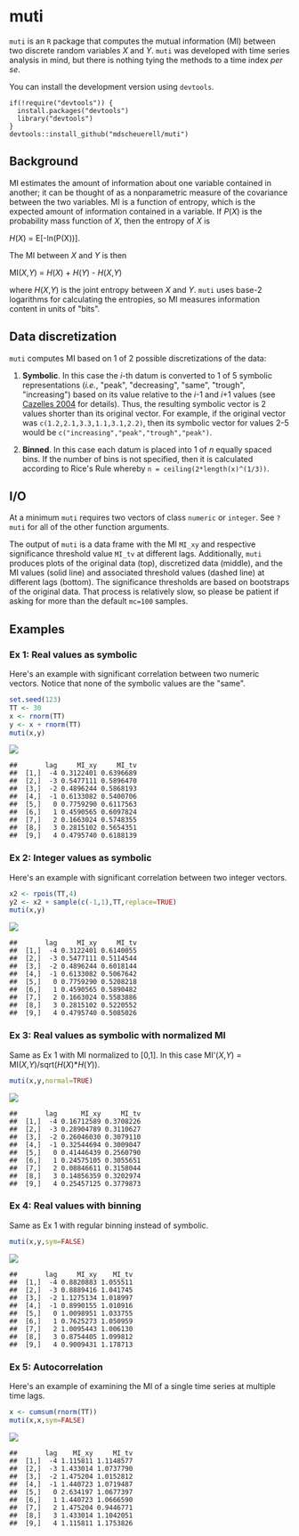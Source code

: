 muti
====

`muti` is an `R` package that computes the mutual information (MI) between two discrete random variables *X* and *Y*. `muti` was developed with time series analysis in mind, but there is nothing tying the methods to a time index *per se*.

You can install the development version using `devtools`.

    if(!require("devtools")) {
      install.packages("devtools")
      library("devtools")
    }
    devtools::install_github("mdscheuerell/muti")

Background
----------

MI estimates the amount of information about one variable contained in another; it can be thought of as a nonparametric measure of the covariance between the two variables. MI is a function of entropy, which is the expected amount of information contained in a variable. If *P*(*X*) is the probability mass function of *X*, then the entropy of *X* is

*H*(*X*) = E\[-ln(P(X))\].

The MI between *X* and *Y* is then

MI(*X*,*Y*) = *H*(*X*) + *H*(*Y*) - *H*(*X*,*Y*)

where *H*(*X*,*Y*) is the joint entropy between *X* and *Y*. `muti` uses base-2 logarithms for calculating the entropies, so MI measures information content in units of "bits".

Data discretization
-------------------

`muti` computes MI based on 1 of 2 possible discretizations of the data:

1.  **Symbolic**. In this case the *i*-th datum is converted to 1 of 5 symbolic representations (*i.e.*, "peak", "decreasing", "same", "trough", "increasing") based on its value relative to the *i*-1 and *i*+1 values (see [Cazelles 2004](https://doi.org/10.1111/j.1461-0248.2004.00629.x) for details). Thus, the resulting symbolic vector is 2 values shorter than its original vector. For example, if the original vector was `c(1.2,2.1,3.3,1.1,3.1,2.2)`, then its symbolic vector for values 2-5 would be `c("increasing","peak","trough","peak")`.

2.  **Binned**. In this case each datum is placed into 1 of *n* equally spaced bins. If the number of bins is not specified, then it is calculated according to Rice's Rule whereby `n = ceiling(2*length(x)^(1/3))`.

I/O
---

At a minimum `muti` requires two vectors of class `numeric` or `integer`. See `?muti` for all of the other function arguments.

The output of `muti` is a data frame with the MI `MI_xy` and respective significance threshold value `MI_tv` at different lags. Additionally, `muti` produces plots of the original data (top), discretized data (middle), and the MI values (solid line) and associated threshold values (dashed line) at different lags (bottom). The significance thresholds are based on bootstraps of the original data. That process is relatively slow, so please be patient if asking for more than the default `mc=100` samples.

Examples
--------

### Ex 1: Real values as symbolic

Here's an example with significant correlation between two numeric vectors. Notice that none of the symbolic values are the "same".

``` r
set.seed(123)
TT <- 30
x <- rnorm(TT)
y <- x + rnorm(TT)
muti(x,y)
```

![](README_files/figure-markdown_github/ex_1-1.png)

    ##       lag     MI_xy     MI_tv
    ##  [1,]  -4 0.3122401 0.6396689
    ##  [2,]  -3 0.5477111 0.5896470
    ##  [3,]  -2 0.4896244 0.5868193
    ##  [4,]  -1 0.6133082 0.5400706
    ##  [5,]   0 0.7759290 0.6117563
    ##  [6,]   1 0.4590565 0.6097824
    ##  [7,]   2 0.1663024 0.5748355
    ##  [8,]   3 0.2815102 0.5654351
    ##  [9,]   4 0.4795740 0.6188139

### Ex 2: Integer values as symbolic

Here's an example with significant correlation between two integer vectors.

``` r
x2 <- rpois(TT,4)
y2 <- x2 + sample(c(-1,1),TT,replace=TRUE)
muti(x,y)
```

![](README_files/figure-markdown_github/ex_2-1.png)

    ##       lag     MI_xy     MI_tv
    ##  [1,]  -4 0.3122401 0.6140055
    ##  [2,]  -3 0.5477111 0.5114544
    ##  [3,]  -2 0.4896244 0.6018144
    ##  [4,]  -1 0.6133082 0.5067642
    ##  [5,]   0 0.7759290 0.5208218
    ##  [6,]   1 0.4590565 0.5890482
    ##  [7,]   2 0.1663024 0.5583886
    ##  [8,]   3 0.2815102 0.5220552
    ##  [9,]   4 0.4795740 0.5085026

### Ex 3: Real values as symbolic with normalized MI

Same as Ex 1 with MI normalized to \[0,1\]. In this case MI'(*X*,*Y*) = MI(*X*,*Y*)/sqrt(*H*(*X*)\**H*(*Y*)).

``` r
muti(x,y,normal=TRUE)
```

![](README_files/figure-markdown_github/ex_3-1.png)

    ##       lag      MI_xy     MI_tv
    ##  [1,]  -4 0.16712589 0.3708226
    ##  [2,]  -3 0.28904789 0.3110627
    ##  [3,]  -2 0.26046030 0.3079110
    ##  [4,]  -1 0.32544694 0.3009047
    ##  [5,]   0 0.41446439 0.2560790
    ##  [6,]   1 0.24575105 0.3055651
    ##  [7,]   2 0.08846611 0.3158044
    ##  [8,]   3 0.14856359 0.3202974
    ##  [9,]   4 0.25457125 0.3779873

### Ex 4: Real values with binning

Same as Ex 1 with regular binning instead of symbolic.

``` r
muti(x,y,sym=FALSE)
```

![](README_files/figure-markdown_github/ex_4-1.png)

    ##       lag     MI_xy    MI_tv
    ##  [1,]  -4 0.8820883 1.055511
    ##  [2,]  -3 0.8889416 1.041745
    ##  [3,]  -2 1.1275134 1.018997
    ##  [4,]  -1 0.8990155 1.010916
    ##  [5,]   0 1.0098951 1.033755
    ##  [6,]   1 0.7625273 1.050959
    ##  [7,]   2 1.0095443 1.006130
    ##  [8,]   3 0.8754405 1.099812
    ##  [9,]   4 0.9009431 1.178713

### Ex 5: Autocorrelation

Here's an example of examining the MI of a single time series at multiple time lags.

``` r
x <- cumsum(rnorm(TT))
muti(x,x,sym=FALSE)
```

![](README_files/figure-markdown_github/ex_5-1.png)

    ##       lag    MI_xy     MI_tv
    ##  [1,]  -4 1.115811 1.1148577
    ##  [2,]  -3 1.433014 1.0737790
    ##  [3,]  -2 1.475204 1.0152812
    ##  [4,]  -1 1.440723 1.0719487
    ##  [5,]   0 2.634197 1.0677397
    ##  [6,]   1 1.440723 1.0666590
    ##  [7,]   2 1.475204 0.9446771
    ##  [8,]   3 1.433014 1.1042051
    ##  [9,]   4 1.115811 1.1753826
